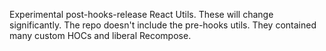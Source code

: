 Experimental post-hooks-release React Utils.  These will change significantly.
The repo doesn't include the pre-hooks utils.  They contained many custom HOCs and liberal Recompose.
